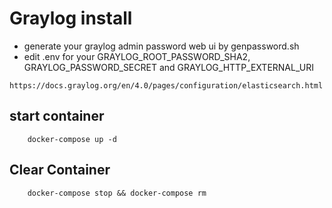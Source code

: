 # Graylog install
- generate your graylog admin password web ui by genpassword.sh
- edit .env for your GRAYLOG_ROOT_PASSWORD_SHA2, GRAYLOG_PASSWORD_SECRET and GRAYLOG_HTTP_EXTERNAL_URI
```
https://docs.graylog.org/en/4.0/pages/configuration/elasticsearch.html
```
## start container
```shell
    docker-compose up -d
```
## Clear Container 
```shell
    docker-compose stop && docker-compose rm
```